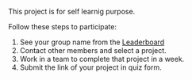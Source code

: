 This project is for self learnig purpose.

Follow these steps to participate:

1. See your group name from the [Leaderboard](https://docs.google.com/document/d/e/2PACX-1vTIXTXLuy_2wJ9_pfqdxYy5AtLms1uBKNUoQyLKnhUL3ZWEHeCRGOhBoQiyuEF6dx1mvu6xDNjEbXbH/pub)
2. Contact other members and select a project.
3. Work in a team to complete that project in a week. 
4. Submit the link of your project in quiz form.
